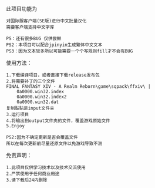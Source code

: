 此项目功能为

	对国际服客户端(SE版)进行中文批量汉化
	需要客户端支持中文字库

	PS：还有很多BUG 仅供尝鲜
	PS2：本项目可以配合jpinyin生成繁体中文文本
	PS3：因为文本较多所以可能需要一个个写规则fill才不会有BUG

使用方法：

	1.下载编译项目，或者直接下载release发布包
	2.将需要补丁的三个文件
	FINAL FANTASY XIV - A Realm Reborn\game\sqpack\ffxiv\ |
		0a0000.win32.index
		0a0000.win32.index2
		0a0000.win32.dat
	复制黏贴进input文件夹
	3.运行项目
	4.将输出到output文件夹的文件，覆盖游戏原始文件
	5.Enjoy

	PS2:因为不确定更新是否会覆盖文件
	所以在每次更新前尽量还原文件以免游戏导致不测

免责声明：

	1.此项目仅供学习技术以及技术交流使用
	2.严禁使用于任何商业用途
	3.请下载后24内删除
